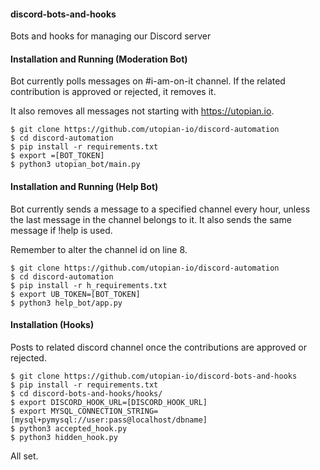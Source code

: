 #### discord-bots-and-hooks
Bots and hooks for managing our Discord server


#### Installation and Running (Moderation Bot)

Bot currently polls messages on #i-am-on-it channel. If the related
contribution is approved or rejected, it removes it.

It also removes all messages not starting with https://utopian.io.

```
$ git clone https://github.com/utopian-io/discord-automation
$ cd discord-automation
$ pip install -r requirements.txt
$ export =[BOT_TOKEN]
$ python3 utopian_bot/main.py
```

#### Installation and Running (Help Bot)

Bot currently sends a message to a specified channel every hour, unless the last message in the channel belongs to it. It also sends the same message if !help is used.

Remember to alter the channel id on line 8.

```
$ git clone https://github.com/utopian-io/discord-automation
$ cd discord-automation
$ pip install -r h_requirements.txt
$ export UB_TOKEN=[BOT_TOKEN]
$ python3 help_bot/app.py
```

#### Installation (Hooks)

Posts to related discord channel once the contributions are approved or
rejected.


```
$ git clone https://github.com/utopian-io/discord-bots-and-hooks
$ pip install -r requirements.txt
$ cd discord-bots-and-hooks/hooks/
$ export DISCORD_HOOK_URL=[DISCORD_HOOK_URL]
$ export MYSQL_CONNECTION_STRING=[mysql+pymysql://user:pass@localhost/dbname]
$ python3 accepted_hook.py
$ python3 hidden_hook.py
```

All set.
